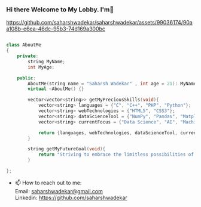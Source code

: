 ### Hi there Welcome to My Lobby. I'm👋


https://github.com/saharshwadekar/saharshwadekar/assets/99036174/90aa108b-e6ea-46dc-95b3-74d169a300bc



```cpp

class AboutMe
{
    private:
        string MyName;
        int MyAge;

    public:
        AboutMe(string name = "Saharsh Wadekar" , int age = 21): MyName(name),MyAge(age) {}
        virtual ~AboutMe() {}

        vector<vector<string>> getMyPreciousSkills(void){
            vector<string> languages = {"C", "C++", "PHP", "Python"};
            vector<string> webTechnologies = {"HTML5", "CSS3"};
            vector<string> dataScienceTool = {"NumPy", "Pandas", "Matplotlib"};
            vector<string> currentFocus = {"Data Science", "AI", "Machine Learning"};

            return {languages, webTechnologies, dataScienceTool, currentFocus};
        }

        string getMyFutureGoal(void){
            return "Striving to embrace the limitless possibilities of technology, I aim to be at the forefront of innovation, shaping a future where the only constant is boundless progress.";
        }

};
```

- 📫 How to reach out to me:<br>
  <t>Email: saharshwadekar@gmail.com<br>
  <t>Linkedin: https://github.com/saharshwadekar <br>
  
